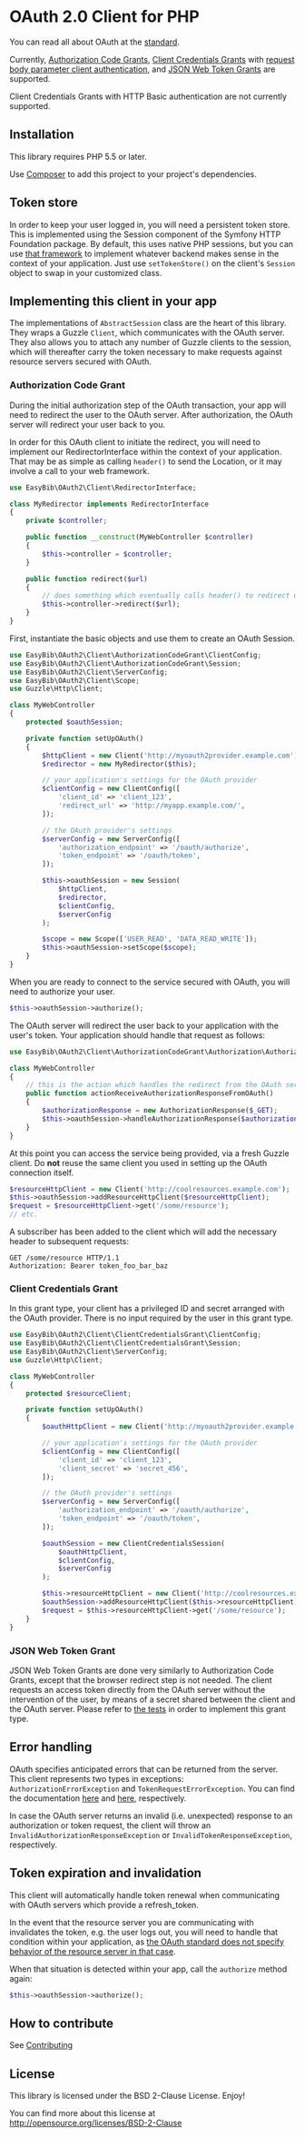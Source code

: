 # OAuth 2.0 Client for PHP

You can read all about OAuth at the
[standard](http://tools.ietf.org/html/rfc6749).

Currently, [Authorization Code Grants](http://tools.ietf.org/html/rfc6749#section-4.1),
[Client Credentials Grants](http://tools.ietf.org/html/rfc6749#section-4.4) with
[request body parameter client authentication](http://tools.ietf.org/html/rfc6749#section-2.3.1),
and [JSON Web Token Grants](http://tools.ietf.org/html/draft-ietf-oauth-json-web-token-15)
are supported.

Client Credentials Grants with HTTP Basic authentication are not currently supported.

## Installation

This library requires PHP 5.5 or later.

Use [Composer](https://getcomposer.org/) to add this project to your project's
dependencies.

## Token store

In order to keep your user logged in, you will need a persistent token store.
This is implemented using the Session component of the Symfony HTTP Foundation
package. By default, this uses native PHP sessions, but you can use
[that framework](http://symfony.com/doc/current/components/http_foundation/sessions.html)
to implement whatever backend makes sense in the context of your
application. Just use `setTokenStore()` on the client's `Session` object to
swap in your customized class.

## Implementing this client in your app

The implementations of `AbstractSession` class are the heart of this library.
They wraps a Guzzle `Client`, which communicates with the OAuth server. They
also allows you to attach any number of Guzzle clients to the session, which
will thereafter carry the token necessary to make requests against resource
servers secured with OAuth.

### Authorization Code Grant

During the initial authorization step of the OAuth transaction, your app will
need to redirect the user to the OAuth server. After authorization, the OAuth
server will redirect your user back to you.

In order for this OAuth client to initiate the redirect, you will need to
implement our RedirectorInterface within the context of your application. That
may be as simple as calling `header()` to send the Location, or it may involve
a call to your web framework.

```php
use EasyBib\OAuth2\Client\RedirectorInterface;

class MyRedirector implements RedirectorInterface
{
    private $controller;

    public function __construct(MyWebController $controller)
    {
        $this->controller = $controller;
    }

    public function redirect($url)
    {
        // does something which eventually calls header() to redirect user
        $this->controller->redirect($url);
    }
}
```

First, instantiate the basic objects and use them to create an OAuth Session.

```php
use EasyBib\OAuth2\Client\AuthorizationCodeGrant\ClientConfig;
use EasyBib\OAuth2\Client\AuthorizationCodeGrant\Session;
use EasyBib\OAuth2\Client\ServerConfig;
use EasyBib\OAuth2\Client\Scope;
use Guzzle\Http\Client;

class MyWebController
{
    protected $oauthSession;

    private function setUpOAuth()
    {
        $httpClient = new Client('http://myoauth2provider.example.com');
        $redirector = new MyRedirector($this);

        // your application's settings for the OAuth provider
        $clientConfig = new ClientConfig([
            'client_id' => 'client_123',
            'redirect_url' => 'http://myapp.example.com/',
        ]);

        // the OAuth provider's settings
        $serverConfig = new ServerConfig([
            'authorization_endpoint' => '/oauth/authorize',
            'token_endpoint' => '/oauth/token',
        ]);

        $this->oauthSession = new Session(
            $httpClient,
            $redirector,
            $clientConfig,
            $serverConfig
        );

        $scope = new Scope(['USER_READ', 'DATA_READ_WRITE']);
        $this->oauthSession->setScope($scope);
    }
}
```

When you are ready to connect to the service secured with OAuth, you will need
to authorize your user.

```php
$this->oauthSession->authorize();
```

The OAuth server will redirect the user back to your application
with the user's token. Your application should handle that request as follows:

```php
use EasyBib\OAuth2\Client\AuthorizationCodeGrant\Authorization\AuthorizationResponse;

class MyWebController
{
    // this is the action which handles the redirect from the OAuth server
    public function actionReceiveAuthorizationResponseFromOAuth()
    {
        $authorizationResponse = new AuthorizationResponse($_GET);
        $this->oauthSession->handleAuthorizationResponse($authorizationResponse);
    }
}
```

At this point you can access the service being provided, via a fresh Guzzle
client. Do **not** reuse the same client you used in setting up the OAuth
connection itself.

```php
$resourceHttpClient = new Client('http://coolresources.example.com');
$this->oauthSession->addResourceHttpClient($resourceHttpClient);
$request = $resourceHttpClient->get('/some/resource');
// etc.
```

A subscriber has been added to the client which
will add the necessary header to subsequent requests:

```
GET /some/resource HTTP/1.1
Authorization: Bearer token_foo_bar_baz
```
### Client Credentials Grant

In this grant type, your client has a privileged ID and secret arranged with the
OAuth provider. There is no input required by the user in this grant type.

```php
use EasyBib\OAuth2\Client\ClientCredentialsGrant\ClientConfig;
use EasyBib\OAuth2\Client\ClientCredentialsGrant\Session;
use EasyBib\OAuth2\Client\ServerConfig;
use Guzzle\Http\Client;

class MyWebController
{
    protected $resourceClient;

    private function setUpOAuth()
    {
        $oauthHttpClient = new Client('http://myoauth2provider.example.com');

        // your application's settings for the OAuth provider
        $clientConfig = new ClientConfig([
            'client_id' => 'client_123',
            'client_secret' => 'secret_456',
        ]);

        // the OAuth provider's settings
        $serverConfig = new ServerConfig([
            'authorization_endpoint' => '/oauth/authorize',
            'token_endpoint' => '/oauth/token',
        ]);

        $oauthSession = new ClientCredentialsSession(
            $oauthHttpClient,
            $clientConfig,
            $serverConfig
        );

        $this->resourceHttpClient = new Client('http://coolresources.example.com');
        $oauthSession->addResourceHttpClient($this->resourceHttpClient);
        $request = $this->resourceHttpClient->get('/some/resource');
    }
}
```

### JSON Web Token Grant

JSON Web Token Grants are done very similarly to Authorization Code Grants,
except that the browser redirect step is not needed. The client requests an
access token directly from the OAuth server without the intervention of the
user, by means of a secret shared between the client and the OAuth server.
Please refer to [the tests](tests/EasyBib/Tests/OAuth2/Client/JsonWebTokenGrant/JsonWebTokenSessionTest.php)
in order to implement this grant type.

## Error handling

OAuth specifies anticipated errors that can be returned from the server. This client
represents two types in exceptions: `AuthorizationErrorException` and
`TokenRequestErrorException`. You can find the documentation
[here](http://tools.ietf.org/html/rfc6749#section-4.1.2.1) and
[here](http://tools.ietf.org/html/rfc6749#section-5.2), respectively.

In case the OAuth server returns an invalid (i.e. unexpected) response to an
authorization or token request, the client will throw an
`InvalidAuthorizationResponseException` or `InvalidTokenResponseException`,
respectively.

## Token expiration and invalidation

This client will automatically handle token renewal when communicating with
OAuth servers which provide a refresh_token.

In the event that the resource server you are communicating with invalidates
the token, e.g. the user logs out, you will need to handle that condition
within your application, as
[the OAuth standard does not specify behavior of the resource server in that case](http://tools.ietf.org/html/rfc6749#section-1.5).

When that situation is detected within your app, call the `authorize` method
again:

```php
$this->oauthSession->authorize();
```

## How to contribute

See [Contributing](CONTRIBUTING.md)

## License

This library is licensed under the BSD 2-Clause License. Enjoy!

You can find more about this
license at http://opensource.org/licenses/BSD-2-Clause
